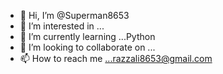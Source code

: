 - 👋 Hi, I’m @Superman8653
- 👀 I’m interested in ...
- 🌱 I’m currently learning ...Python
- 💞️ I’m looking to collaborate on ...
- 📫 How to reach me ...razzali8653@gmail.com

<!---
Superman8653/Superman8653 is a ✨ special ✨ repository because its `README.md` (this file) appears on your GitHub profile.
You can click the Preview link to take a look at your changes.
--->
